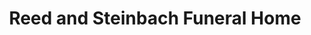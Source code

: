 ---
title: "Reed and Steinbach Funeral Home"
url: /doylestown/reed-and-steinbach-funeral-home/
shop: funeral directors
---